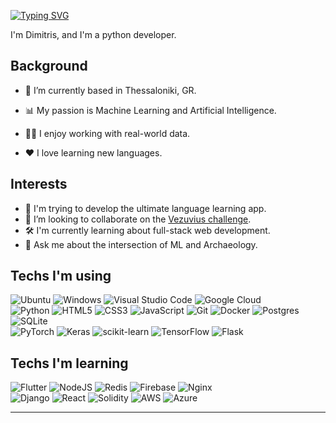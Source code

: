 [![Typing SVG](https://readme-typing-svg.demolab.com?font=Fira+Code&pause=1000&color=00FF41&center=true&random=false&width=435&lines=%F0%9F%91%8B+Welcome+to+my+GitHub+%F0%9F%91%8B)](https://git.io/typing-svg)

I'm Dimitris, and I'm a python developer.


## Background

- 🔭 I’m currently based in Thessaloniki, GR.

- 📊 My passion is Machine Learning and Artificial Intelligence.

-  👨‍💻  I enjoy working with real-world data.

- ❤️ I love learning new languages.

## Interests



- 🚀 I'm trying to develop the ultimate language learning app.
- 👯 I’m looking to collaborate on the [Vezuvius challenge](https://scrollprize.org/).
- 🛠 I'm currently learning about full-stack web development.
- 💬 Ask me about the intersection of ML and Archaeology.

## Techs I'm using

![Ubuntu](https://img.shields.io/badge/Ubuntu-E95420?style=for-the-badge&logo=ubuntu&logoColor=white)  ![Windows](https://img.shields.io/badge/Windows-0078D6?style=for-the-badge&logo=windows&logoColor=white)  ![Visual Studio Code](https://img.shields.io/badge/Visual%20Studio%20Code-0078d7.svg?style=for-the-badge&logo=visual-studio-code&logoColor=white) ![Google Cloud](https://img.shields.io/badge/GoogleCloud-%234285F4.svg?style=for-the-badge&logo=google-cloud&logoColor=white) \
![Python](https://img.shields.io/badge/PYTHON-3776AB.svg?&style=flat&logo=python&logoColor=white)  ![HTML5](https://img.shields.io/badge/HTML5-E34F26.svg?&style=flat&logo=html5&logoColor=white)  ![CSS3](https://img.shields.io/badge/CSS3-%231572B6.svg?&style=flat&logo=css3&logoColor=white)  ![JavaScript](https://img.shields.io/badge/JAVASCRIPT-323330.svg?&style=flat&logo=javascript&logoColor=%23F7DF1E)
![Git](https://img.shields.io/badge/GIT-%23F05033.svg?&style=flat&logo=git&logoColor=white)  ![Docker](https://img.shields.io/badge/DOCKER-2496ED.svg?&style=flat&logo=docker&logoColor=white)  ![Postgres](https://img.shields.io/badge/POSTGRES-%23316192.svg?&style=flat&logo=postgresql&logoColor=white)  ![SQLite](https://img.shields.io/badge/SQLITE-003B57.svg?&style=flat&logo=sqlite&logoColor=white) \
 ![PyTorch](https://img.shields.io/badge/PyTorch-%23EE4C2C.svg?style=for-the-badge&logo=PyTorch&logoColor=white) ![Keras](https://img.shields.io/badge/Keras-%23D00000.svg?style=for-the-badge&logo=Keras&logoColor=white) ![scikit-learn](https://img.shields.io/badge/scikit--learn-%23F7931E.svg?style=for-the-badge&logo=scikit-learn&logoColor=white) ![TensorFlow](https://img.shields.io/badge/TensorFlow-%23FF6F00.svg?style=for-the-badge&logo=TensorFlow&logoColor=white) ![Flask](https://img.shields.io/badge/flask-%23000.svg?style=for-the-badge&logo=flask&logoColor=white)

## Techs I'm learning
![Flutter](https://img.shields.io/badge/FLUTTER-02569B.svg?&style=flat&logo=flutter&logoColor=white) ![NodeJS](https://img.shields.io/badge/NODEJS-339933.svg?&style=flat&logo=node.js&logoColor=white) ![Redis](https://img.shields.io/badge/REDIS-DC382D.svg?&style=flat&logo=redis&logoColor=white) ![Firebase](https://img.shields.io/badge/FIREBASE-FFCA28.svg?&style=flat&logo=firebase&logoColor=black) ![Nginx](https://img.shields.io/badge/NGINX-269539.svg?&style=flat&logo=nginx&logoColor=white) \
 ![Django](https://img.shields.io/badge/django-%23092E20.svg?style=for-the-badge&logo=django&logoColor=white) ![React](https://img.shields.io/badge/react-%2320232a.svg?style=for-the-badge&logo=react&logoColor=%2361DAFB) ![Solidity](https://img.shields.io/badge/Solidity-%23363636.svg?style=for-the-badge&logo=solidity&logoColor=white) ![AWS](https://img.shields.io/badge/AWS-%23FF9900.svg?style=for-the-badge&logo=amazon-aws&logoColor=white) ![Azure](https://img.shields.io/badge/azure-%230072C6.svg?style=for-the-badge&logo=microsoftazure&logoColor=white)


<hr>
